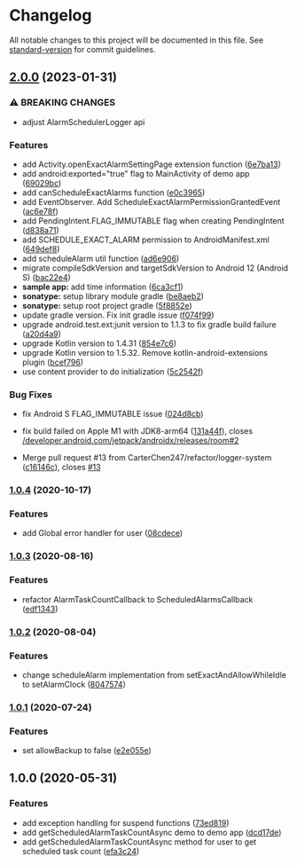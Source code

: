 # Changelog

All notable changes to this project will be documented in this file. See [standard-version](https://github.com/conventional-changelog/standard-version) for commit guidelines.

## [2.0.0](https://github.com/CarterChen247/AlarmScheduler/compare/v1.0.4...v2.0.0) (2023-01-31)


### ⚠ BREAKING CHANGES

* adjust AlarmSchedulerLogger api

### Features

* add Activity.openExactAlarmSettingPage extension function ([6e7ba13](https://github.com/CarterChen247/AlarmScheduler/commit/6e7ba136863103176a925eda66231c0b8923d727))
* add android:exported="true" flag to MainActivity of demo app ([69029bc](https://github.com/CarterChen247/AlarmScheduler/commit/69029bcd6efb8f838cacd1d2c8d6a51f8dd3af05))
* add canScheduleExactAlarms function ([e0c3965](https://github.com/CarterChen247/AlarmScheduler/commit/e0c396531a5fc8c3d1331340107430d386f0813e))
* add EventObserver. Add ScheduleExactAlarmPermissionGrantedEvent ([ac6e78f](https://github.com/CarterChen247/AlarmScheduler/commit/ac6e78f59dc3627c3e966af06f902c69c8958752))
* add PendingIntent.FLAG_IMMUTABLE flag when creating PendingIntent ([d838a71](https://github.com/CarterChen247/AlarmScheduler/commit/d838a71a5bfc3840d561ea7521466efb1e63f9d2))
* add SCHEDULE_EXACT_ALARM permission to AndroidManifest.xml ([649def8](https://github.com/CarterChen247/AlarmScheduler/commit/649def8504b0fc2f1b847e3cf61945cc688f205d))
* add scheduleAlarm util function ([ad6e906](https://github.com/CarterChen247/AlarmScheduler/commit/ad6e906d0d27ee448c7d560494317e9c6c6a952e))
* migrate compileSdkVersion and targetSdkVersion to Android 12 (Android S) ([bac22e4](https://github.com/CarterChen247/AlarmScheduler/commit/bac22e494dc851e9b82bf3996792920c043b6a3e))
* **sample app:** add time information ([6ca3cf1](https://github.com/CarterChen247/AlarmScheduler/commit/6ca3cf1221b4fdb9815c8c0f1c1a5a693d5bdf8e))
* **sonatype:** setup library module gradle ([be8aeb2](https://github.com/CarterChen247/AlarmScheduler/commit/be8aeb29d505b6acb17716e225f4d2577dd21370))
* **sonatype:** setup root project gradle ([5f8852e](https://github.com/CarterChen247/AlarmScheduler/commit/5f8852ee17aba4973fd13679f8a223ad60f78647))
* update gradle version. Fix init gradle issue ([f074f99](https://github.com/CarterChen247/AlarmScheduler/commit/f074f99f159a9c611498338c6ad208b0f00142fc))
* upgrade android.test.ext:junit version to 1.1.3 to fix gradle build failure ([a20d4a9](https://github.com/CarterChen247/AlarmScheduler/commit/a20d4a98e2a1fa54509d4e4ce6d9b2287d61d7d9))
* upgrade Kotlin version to 1.4.31 ([854e7c6](https://github.com/CarterChen247/AlarmScheduler/commit/854e7c67fc3263f9f422bb7d8d97640c09839155))
* upgrade Kotlin version to 1.5.32. Remove kotlin-android-extensions plugin ([bcef796](https://github.com/CarterChen247/AlarmScheduler/commit/bcef7963d663c4408fe863e1798e7f89f76ae8bb))
* use content provider to do initialization ([5c2542f](https://github.com/CarterChen247/AlarmScheduler/commit/5c2542f15dea785421c4449f6a82c5b5c1f85165))


### Bug Fixes

* fix Android S FLAG_IMMUTABLE issue ([024d8cb](https://github.com/CarterChen247/AlarmScheduler/commit/024d8cbe520f857734f9b4c6c24ab9181bc2287c))
* fix build failed on Apple M1 with JDK8-arm64 ([131a44f](https://github.com/CarterChen247/AlarmScheduler/commit/131a44ffc115f32a293bf4971cae6e9c0aa3dc62)), closes [/developer.android.com/jetpack/androidx/releases/room#2](https://github.com/CarterChen247//developer.android.com/jetpack/androidx/releases/room/issues/2)


* Merge pull request #13 from CarterChen247/refactor/logger-system ([c16146c](https://github.com/CarterChen247/AlarmScheduler/commit/c16146c0a609776a702eb5cc8bf1451917f0704d)), closes [#13](https://github.com/CarterChen247/AlarmScheduler/issues/13)

### [1.0.4](https://github.com/CarterChen247/AlarmScheduler/compare/v1.0.3...v1.0.4) (2020-10-17)


### Features

* add Global error handler for user ([08cdece](https://github.com/CarterChen247/AlarmScheduler/commit/08cdece25af8a85502c4863860bdc0047540bc15))

### [1.0.3](https://github.com/CarterChen247/AlarmScheduler/compare/v1.0.2...v1.0.3) (2020-08-16)


### Features

* refactor AlarmTaskCountCallback to ScheduledAlarmsCallback ([edf1343](https://github.com/CarterChen247/AlarmScheduler/commit/edf1343ab02a703c9b9bc8124bdcfb20c2f28ac3))

### [1.0.2](https://github.com/CarterChen247/AlarmScheduler/compare/v1.0.1...v1.0.2) (2020-08-04)


### Features

* change scheduleAlarm implementation from setExactAndAllowWhileIdle to setAlarmClock ([8047574](https://github.com/CarterChen247/AlarmScheduler/commit/80475744b424e0e31b0b5bfe8af08e05a826e19b))

### [1.0.1](https://github.com/CarterChen247/AlarmScheduler/compare/v1.0.0...v1.0.1) (2020-07-24)


### Features

* set allowBackup to false ([e2e055e](https://github.com/CarterChen247/AlarmScheduler/commit/e2e055e40d45dfcba1afd50b8c05f0abaf31e4fb))

## 1.0.0 (2020-05-31)


### Features

* add exception handling for suspend functions ([73ed819](https://github.com/CarterChen247/AlarmScheduler/commit/73ed819ad8bec9a638c4db1cd08ddd07036a0533))
* add getScheduledAlarmTaskCountAsync demo to demo app ([dcd17de](https://github.com/CarterChen247/AlarmScheduler/commit/dcd17de9922f1ad2169a8264973382b9bbbf7b71))
* add getScheduledAlarmTaskCountAsync method for user to get scheduled task count ([efa3c24](https://github.com/CarterChen247/AlarmScheduler/commit/efa3c24e790a7d1675137aeda808715bdf85bcd6))

